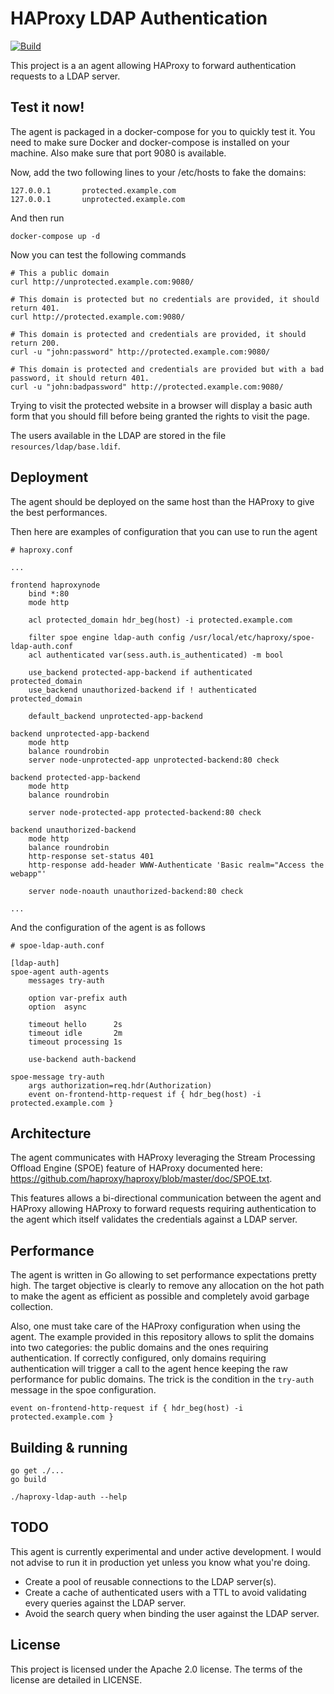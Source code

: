 # HAProxy LDAP Authentication

[![Build](https://travis-ci.com/clems4ever/haproxy-ldap-auth.svg?branch=master)](https://travis-ci.com/clems4ever/haproxy-ldap-auth)

This project is a an agent allowing HAProxy to forward authentication requests to a LDAP server.

## Test it now!

The agent is packaged in a docker-compose for you to quickly test it. You need to make sure
Docker and docker-compose is installed on your machine. Also make sure that port 9080 is
available.

Now, add the two following lines to your /etc/hosts to fake the domains:

    127.0.0.1       protected.example.com
    127.0.0.1       unprotected.example.com

And then run

    docker-compose up -d

Now you can test the following commands

    # This a public domain
    curl http://unprotected.example.com:9080/

    # This domain is protected but no credentials are provided, it should return 401.
    curl http://protected.example.com:9080/

    # This domain is protected and credentials are provided, it should return 200.
    curl -u "john:password" http://protected.example.com:9080/

    # This domain is protected and credentials are provided but with a bad password, it should return 401.
    curl -u "john:badpassword" http://protected.example.com:9080/

Trying to visit the protected website in a browser will display a basic auth form that you should fill
before being granted the rights to visit the page.

The users available in the LDAP are stored in the file `resources/ldap/base.ldif`.

## Deployment

The agent should be deployed on the same host than the HAProxy to give the best performances.

Then here are examples of configuration that you can use to run the agent

    # haproxy.conf

    ...

    frontend haproxynode
        bind *:80
        mode http

        acl protected_domain hdr_beg(host) -i protected.example.com

        filter spoe engine ldap-auth config /usr/local/etc/haproxy/spoe-ldap-auth.conf
        acl authenticated var(sess.auth.is_authenticated) -m bool

        use_backend protected-app-backend if authenticated protected_domain
        use_backend unauthorized-backend if ! authenticated protected_domain

        default_backend unprotected-app-backend

    backend unprotected-app-backend
        mode http
        balance roundrobin
        server node-unprotected-app unprotected-backend:80 check

    backend protected-app-backend
        mode http
        balance roundrobin

        server node-protected-app protected-backend:80 check

    backend unauthorized-backend
        mode http
        balance roundrobin
        http-response set-status 401
        http-response add-header WWW-Authenticate 'Basic realm="Access the webapp"'

        server node-noauth unauthorized-backend:80 check

    ...

And the configuration of the agent is as follows

    # spoe-ldap-auth.conf

    [ldap-auth]
    spoe-agent auth-agents
        messages try-auth

        option var-prefix auth
        option  async

        timeout hello      2s
        timeout idle       2m
        timeout processing 1s

        use-backend auth-backend

    spoe-message try-auth
        args authorization=req.hdr(Authorization)
        event on-frontend-http-request if { hdr_beg(host) -i protected.example.com }


## Architecture

The agent communicates with HAProxy leveraging the Stream Processing Offload Engine (SPOE) feature
of HAProxy documented here: https://github.com/haproxy/haproxy/blob/master/doc/SPOE.txt.

This features allows a bi-directional communication between the agent and HAProxy allowing HAProxy
to forward requests requiring authentication to the agent which itself validates the credentials
against a LDAP server.

## Performance

The agent is written in Go allowing to set performance expectations pretty high. The target objective is
clearly to remove any allocation on the hot path to make the agent as efficient as possible and completely
avoid garbage collection.

Also, one must take care of the HAProxy configuration when using the agent. The example provided in this
repository allows to split the domains into two categories: the public domains and the ones requiring authentication.
If correctly configured, only domains requiring authentication will trigger a call to the agent hence keeping the
raw performance for public domains. The trick is the condition in the `try-auth` message in the spoe configuration.

    event on-frontend-http-request if { hdr_beg(host) -i protected.example.com }


## Building & running

    go get ./...
    go build

    ./haproxy-ldap-auth --help

## TODO

This agent is currently experimental and under active development. I would not advise to run it in
production yet unless you know what you're doing.

* Create a pool of reusable connections to the LDAP server(s).
* Create a cache of authenticated users with a TTL to avoid validating every queries against the LDAP server.
* Avoid the search query when binding the user against the LDAP server.

## License

This project is licensed under the Apache 2.0 license. The terms of the license are detailed in LICENSE.
